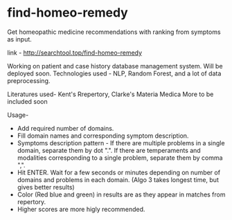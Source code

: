 # find-homeo-remedy
Get homeopathic medicine recommendations with ranking from symptoms as input.

link - http://searchtool.top/find-homeo-remedy

Working on patient and case history database management system. Will be deployed soon.
Technologies used - NLP, Random Forest, and a lot of data preprocessing.

Literatures used- Kent's Rrepertory, Clarke's Materia Medica
More to be included soon

Usage- 
* Add required number of domains.
* Fill domain names and corresponding symptom description.
* Symptoms description pattern - If there are multiple problems in a single domain, separate them by dot ".". If there are temperaments and modalities corresponding to a single problem, separate them by comma ",".
* Hit ENTER. Wait for a few seconds or minutes depending on number of domains and problems in each domain. (Algo 3 takes longest time, but gives better results)
* Color (Red blue and green) in results are as they appear in matches from repertory.
* Higher scores are more higly recommended.
